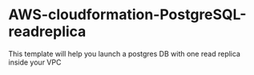 # AWS-cloudformation-PostgreSQL-readreplica
This template will help you launch a postgres DB with one read replica inside your VPC 
